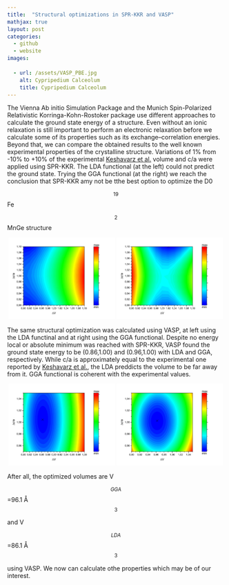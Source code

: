 ```yaml
---
title:  "Structural optimizations in SPR-KKR and VASP"
mathjax: true
layout: post
categories:
  - github
  - website
images:

  - url: /assets/VASP_PBE.jpg
    alt: Cypripedium Calceolum
    title: Cypripedium Calceolum
---
```


The Vienna Ab initio Simulation Package and the Munich Spin-Polarized Relativistic Korringa-Kohn-Rostoker package use different approaches to calculate the ground state energy of a structure. Even without an ionic relaxation is still important to perform an electronic relaxation before we calculate some of its properties such as its exchange–correlation energies. Beyond that, we can compare the obtained results to the well known experimental properties of the crystalline structure. Variations of 1% from -10% to +10% of the experimental [Keshavarz et al.](https://doi.org/10.1016/j.jallcom.2018.07.298) volume and c/a were applied using SPR-KKR. The LDA functional (at the left) could not predict the ground state. Trying the GGA functional (at the right) we reach the conclusion that SPR-KKR amy not be tthe best option to optimize the D0$$_{19}$$ Fe$$_{2}$$MnGe structure

<p align="center">
  <img src="/assets/SPRKKR_LDA.jpg" width="49%" />
  <img src="/assets/SPRKKR_PBE.jpg" width="49%" /> 
</p>

The same structural optimization was calculated using VASP, at left using the LDA functinal and at right using the GGA functional. Despite no energy local or absolute minimum was reached with SPR-KKR, VASP found the ground state energy to be (0.86,1.00) and (0.96,1.00) with LDA and GGA, respectively. While c/a is approximately equal to the experimental one reported by [Keshavarz et al.](https://doi.org/10.1016/j.jallcom.2018.07.298), the LDA preddicts the volume to be far away from it. GGA functional is coherent with the experimental values. 

<p align="center">
  <img src="/assets/VASP_LDA.jpg" width="49%" />
  <img src="/assets/VASP_PBE.jpg" width="49%" /> 
</p>

After all, the optimized volumes are V$$_{GGA}$$=96.1 Å$$^{3}$$ and V$$_{LDA}$$=86.1 Å$$^{3}$$ using VASP. We now can calculate othe properties which may be of our interest.
